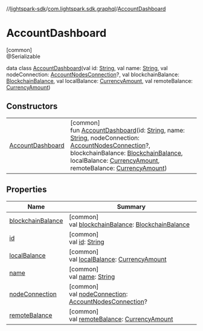 //[lightspark-sdk](../../../index.md)/[com.lightspark.sdk.graphql](../index.md)/[AccountDashboard](index.md)

# AccountDashboard

[common]\
@Serializable

data class [AccountDashboard](index.md)(val id: [String](https://kotlinlang.org/api/latest/jvm/stdlib/kotlin/-string/index.html), val name: [String](https://kotlinlang.org/api/latest/jvm/stdlib/kotlin/-string/index.html), val nodeConnection: [AccountNodesConnection](../-account-nodes-connection/index.md)?, val blockchainBalance: [BlockchainBalance](../../com.lightspark.sdk.model/-blockchain-balance/index.md), val localBalance: [CurrencyAmount](../../com.lightspark.sdk.model/-currency-amount/index.md), val remoteBalance: [CurrencyAmount](../../com.lightspark.sdk.model/-currency-amount/index.md))

## Constructors

| | |
|---|---|
| [AccountDashboard](-account-dashboard.md) | [common]<br>fun [AccountDashboard](-account-dashboard.md)(id: [String](https://kotlinlang.org/api/latest/jvm/stdlib/kotlin/-string/index.html), name: [String](https://kotlinlang.org/api/latest/jvm/stdlib/kotlin/-string/index.html), nodeConnection: [AccountNodesConnection](../-account-nodes-connection/index.md)?, blockchainBalance: [BlockchainBalance](../../com.lightspark.sdk.model/-blockchain-balance/index.md), localBalance: [CurrencyAmount](../../com.lightspark.sdk.model/-currency-amount/index.md), remoteBalance: [CurrencyAmount](../../com.lightspark.sdk.model/-currency-amount/index.md)) |

## Properties

| Name | Summary |
|---|---|
| [blockchainBalance](blockchain-balance.md) | [common]<br>val [blockchainBalance](blockchain-balance.md): [BlockchainBalance](../../com.lightspark.sdk.model/-blockchain-balance/index.md) |
| [id](id.md) | [common]<br>val [id](id.md): [String](https://kotlinlang.org/api/latest/jvm/stdlib/kotlin/-string/index.html) |
| [localBalance](local-balance.md) | [common]<br>val [localBalance](local-balance.md): [CurrencyAmount](../../com.lightspark.sdk.model/-currency-amount/index.md) |
| [name](name.md) | [common]<br>val [name](name.md): [String](https://kotlinlang.org/api/latest/jvm/stdlib/kotlin/-string/index.html) |
| [nodeConnection](node-connection.md) | [common]<br>val [nodeConnection](node-connection.md): [AccountNodesConnection](../-account-nodes-connection/index.md)? |
| [remoteBalance](remote-balance.md) | [common]<br>val [remoteBalance](remote-balance.md): [CurrencyAmount](../../com.lightspark.sdk.model/-currency-amount/index.md) |
